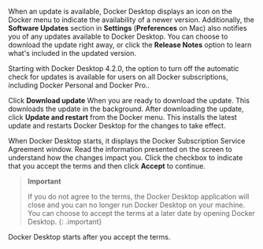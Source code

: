 <!-- This text will be included in the Linux, Mac and Windows Install topic -->

When an update is available, Docker Desktop displays an icon on the Docker menu to indicate the availability of a newer version. Additionally, the **Software Updates** section in **Settings** (**Preferences** on Mac) also notifies you of any updates available to Docker Desktop. You can choose to download the update right away, or click the **Release Notes** option to learn what's included in the updated version.

Starting with Docker Desktop 4.2.0, the option to turn off the automatic check for updates is available for users on all Docker subscriptions, including Docker Personal and Docker Pro..

Click **Download update** When you are ready to download the update. This downloads the update in the background. After downloading the update, click **Update and restart** from the Docker menu. This installs the latest update and restarts Docker Desktop for the changes to take effect.

When Docker Desktop starts, it displays the Docker Subscription Service Agreement window. Read the information presented on the screen to understand how the changes impact you. Click the checkbox to indicate that you accept the terms and then click **Accept** to continue.

> **Important**
>
> If you do not agree to the terms, the Docker Desktop application will close and you can no longer run Docker Desktop on your machine. You can choose to accept the terms at a later date by opening Docker Desktop.
{: .important}

Docker Desktop starts after you accept the terms.
